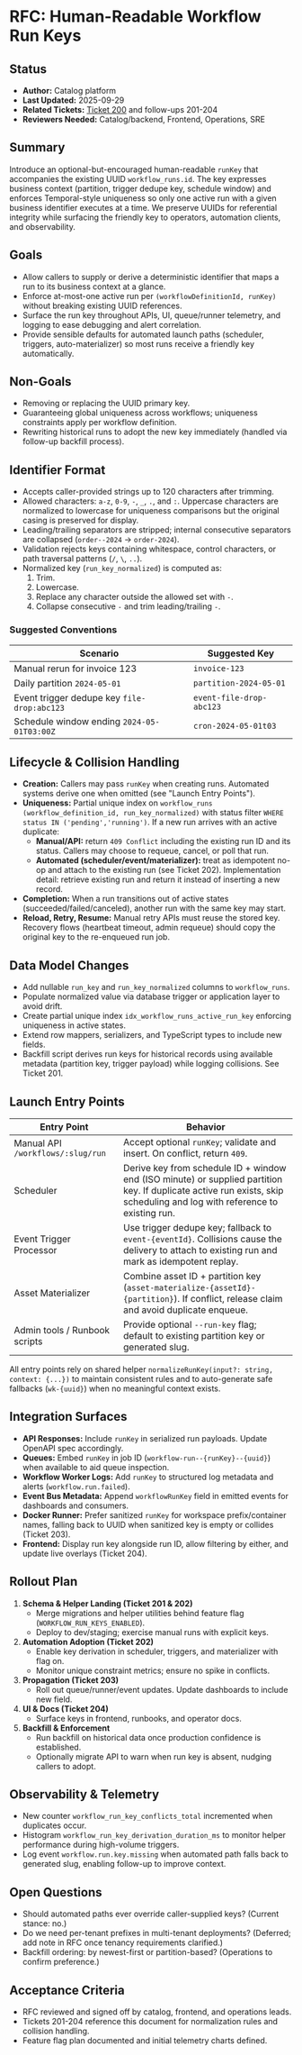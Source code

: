 # RFC: Human-Readable Workflow Run Keys

## Status
- **Author:** Catalog platform
- **Last Updated:** 2025-09-29
- **Related Tickets:** [Ticket 200](../tickets/200-workflow-run-key-design.md) and follow-ups 201-204
- **Reviewers Needed:** Catalog/backend, Frontend, Operations, SRE

## Summary
Introduce an optional-but-encouraged human-readable `runKey` that accompanies the existing UUID `workflow_runs.id`. The key expresses business context (partition, trigger dedupe key, schedule window) and enforces Temporal-style uniqueness so only one active run with a given business identifier executes at a time. We preserve UUIDs for referential integrity while surfacing the friendly key to operators, automation clients, and observability.

## Goals
- Allow callers to supply or derive a deterministic identifier that maps a run to its business context at a glance.
- Enforce at-most-one active run per `(workflowDefinitionId, runKey)` without breaking existing UUID references.
- Surface the run key throughout APIs, UI, queue/runner telemetry, and logging to ease debugging and alert correlation.
- Provide sensible defaults for automated launch paths (scheduler, triggers, auto-materializer) so most runs receive a friendly key automatically.

## Non-Goals
- Removing or replacing the UUID primary key.
- Guaranteeing global uniqueness across workflows; uniqueness constraints apply per workflow definition.
- Rewriting historical runs to adopt the new key immediately (handled via follow-up backfill process).

## Identifier Format
- Accepts caller-provided strings up to 120 characters after trimming.
- Allowed characters: `a-z`, `0-9`, `-`, `_`, `.`, and `:`. Uppercase characters are normalized to lowercase for uniqueness comparisons but the original casing is preserved for display.
- Leading/trailing separators are stripped; internal consecutive separators are collapsed (`order--2024` → `order-2024`).
- Validation rejects keys containing whitespace, control characters, or path traversal patterns (`/`, `\`, `..`).
- Normalized key (`run_key_normalized`) is computed as:
  1. Trim.
  2. Lowercase.
  3. Replace any character outside the allowed set with `-`.
  4. Collapse consecutive `-` and trim leading/trailing `-`.

### Suggested Conventions
| Scenario | Suggested Key |
| --- | --- |
| Manual rerun for invoice 123 | `invoice-123` |
| Daily partition `2024-05-01` | `partition-2024-05-01` |
| Event trigger dedupe key `file-drop:abc123` | `event-file-drop-abc123` |
| Schedule window ending `2024-05-01T03:00Z` | `cron-2024-05-01t03` |

## Lifecycle & Collision Handling
- **Creation:** Callers may pass `runKey` when creating runs. Automated systems derive one when omitted (see "Launch Entry Points").
- **Uniqueness:** Partial unique index on `workflow_runs (workflow_definition_id, run_key_normalized)` with status filter `WHERE status IN ('pending','running')`. If a new run arrives with an active duplicate:
  - **Manual/API:** return `409 Conflict` including the existing run ID and its status. Callers may choose to requeue, cancel, or poll that run.
  - **Automated (scheduler/event/materializer):** treat as idempotent no-op and attach to the existing run (see Ticket 202). Implementation detail: retrieve existing run and return it instead of inserting a new record.
- **Completion:** When a run transitions out of active states (succeeded/failed/canceled), another run with the same key may start.
- **Reload, Retry, Resume:** Manual retry APIs must reuse the stored key. Recovery flows (heartbeat timeout, admin requeue) should copy the original key to the re-enqueued run job.

## Data Model Changes
- Add nullable `run_key` and `run_key_normalized` columns to `workflow_runs`.
- Populate normalized value via database trigger or application layer to avoid drift.
- Create partial unique index `idx_workflow_runs_active_run_key` enforcing uniqueness in active states.
- Extend row mappers, serializers, and TypeScript types to include new fields.
- Backfill script derives run keys for historical records using available metadata (partition key, trigger payload) while logging collisions. See Ticket 201.

## Launch Entry Points
| Entry Point | Behavior |
| --- | --- |
| Manual API `/workflows/:slug/run` | Accept optional `runKey`; validate and insert. On conflict, return `409`. |
| Scheduler | Derive key from schedule ID + window end (ISO minute) or supplied partition key. If duplicate active run exists, skip scheduling and log with reference to existing run. |
| Event Trigger Processor | Use trigger dedupe key; fallback to `event-{eventId}`. Collisions cause the delivery to attach to existing run and mark as idempotent replay. |
| Asset Materializer | Combine asset ID + partition key (`asset-materialize-{assetId}-{partition}`). If conflict, release claim and avoid duplicate enqueue. |
| Admin tools / Runbook scripts | Provide optional `--run-key` flag; default to existing partition key or generated slug. |

All entry points rely on shared helper `normalizeRunKey(input?: string, context: {...})` to maintain consistent rules and to auto-generate safe fallbacks (`wk-{uuid}`) when no meaningful context exists.

## Integration Surfaces
- **API Responses:** Include `runKey` in serialized run payloads. Update OpenAPI spec accordingly.
- **Queues:** Embed `runKey` in job ID (`workflow-run--{runKey}--{uuid}`) when available to aid queue inspection.
- **Workflow Worker Logs:** Add `runKey` to structured log metadata and alerts (`workflow.run.failed`).
- **Event Bus Metadata:** Append `workflowRunKey` field in emitted events for dashboards and consumers.
- **Docker Runner:** Prefer sanitized `runKey` for workspace prefix/container names, falling back to UUID when sanitized key is empty or collides (Ticket 203).
- **Frontend:** Display run key alongside run ID, allow filtering by either, and update live overlays (Ticket 204).

## Rollout Plan
1. **Schema & Helper Landing (Ticket 201 & 202)**
   - Merge migrations and helper utilities behind feature flag (`WORKFLOW_RUN_KEYS_ENABLED`).
   - Deploy to dev/staging; exercise manual runs with explicit keys.
2. **Automation Adoption (Ticket 202)**
   - Enable key derivation in scheduler, triggers, and materializer with flag on.
   - Monitor unique constraint metrics; ensure no spike in conflicts.
3. **Propagation (Ticket 203)**
   - Roll out queue/runner/event updates. Update dashboards to include new field.
4. **UI & Docs (Ticket 204)**
   - Surface keys in frontend, runbooks, and operator docs.
5. **Backfill & Enforcement**
   - Run backfill on historical data once production confidence is established.
   - Optionally migrate API to warn when run key is absent, nudging callers to adopt.

## Observability & Telemetry
- New counter `workflow_run_key_conflicts_total` incremented when duplicates occur.
- Histogram `workflow_run_key_derivation_duration_ms` to monitor helper performance during high-volume triggers.
- Log event `workflow.run.key.missing` when automated path falls back to generated slug, enabling follow-up to improve context.

## Open Questions
- Should automated paths ever override caller-supplied keys? (Current stance: no.)
- Do we need per-tenant prefixes in multi-tenant deployments? (Deferred; add note in RFC once tenancy requirements clarified.)
- Backfill ordering: by newest-first or partition-based? (Operations to confirm preference.)

## Acceptance Criteria
- RFC reviewed and signed off by catalog, frontend, and operations leads.
- Tickets 201-204 reference this document for normalization rules and collision handling.
- Feature flag plan documented and initial telemetry charts defined.
